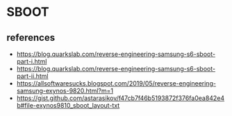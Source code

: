 # SBOOT




## references 
- https://blog.quarkslab.com/reverse-engineering-samsung-s6-sboot-part-i.html
- https://blog.quarkslab.com/reverse-engineering-samsung-s6-sboot-part-ii.html
- https://allsoftwaresucks.blogspot.com/2019/05/reverse-engineering-samsung-exynos-9820.html?m=1
- https://gist.github.com/astarasikov/f47cb7f46b5193872f376fa0ea842e4b#file-exynos9810_sboot_layout-txt
